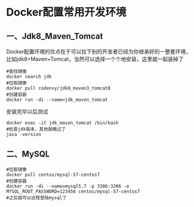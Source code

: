 # Docker配置常用开发环境

## 一、Jdk8_Maven_Tomcat

Docker配置环境的优点在于可以拉下别的开发者已经为你继承好的一整套环境，比如jdk8+Maven+Tomcat，当然可以选择一个个地安装，这里就一起装掉了

```
#查找镜像
docker search jdk
#拉取镜像
docker pull codenvy/jdk8_maven3_tomcat8
#创建容器
docker run -di --name=jdk_maven_tomcat
```

安装完毕以后测试

```
docker exec -it jdk_maven_tomcat /bin/bash
#检查jdk版本，其他就略过了
java -version
```



## 二、MySQL

```
#拉取镜像
docker pull centos/mysql-57-centos7
#创建容器
docker run -di --name=mysql5.7 -p 3306:3306 -e MYSQL_ROOT_PASSWORD=123456 centos/mysql-57-centos7
#之后就可以远程登陆mysql了
```





